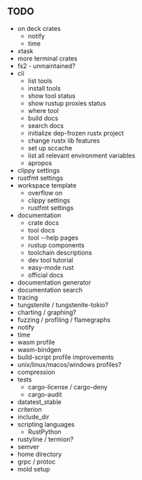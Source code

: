## TODO

- on deck crates
  - notify
  - time
- xtask
- more terminal crates
- fs2 - unmaintained?
- cli
  - list tools
  - install tools
  - show tool status
  - show rustup proxies status
  - where tool
  - build docs
  - search docs
  - initialize dep-frozen rustx project
  - change rustx lib features
  - set up sccache
  - list all relevant environment variables
  - apropos
- clippy settings
- rustfmt settings
- workspace template
  - overflow on
  - clippy settings
  - rustfmt settings
- documentation
  - crate docs
  - tool docs
  - tool --help pages
  - rustup components
  - toolchain descriptions
  - dev tool tutorial
  - easy-mode rust
  - official docs
- documentation generator
- documentation search
- tracing
- tungstenite / tungstenite-tokio?
- charting / graphing?
- fuzzing / profiling / flamegraphs
- notify
- time
- wasm profile
- wasm-bindgen
- build-script profile improvements
- unix/linux/macos/windows profiles?
- compression
- tests
  - cargo-license / cargo-deny
  - cargo-audit
- datatest_stable
- criterion
- include_dir
- scripting languages
  - RustPython
- rustyline / termion?
- semver
- home directory
- grpc / protoc
- mold setup
